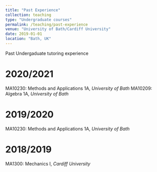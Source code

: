 ```yaml
---
title: "Past Experience"
collection: teaching
type: "Undergraduate courses"
permalink: /teaching/past-experience
venue: "University of Bath/Cardiff University"
date: 2019-01-01
location: "Bath, UK"
---
```


Past Undergaduate tutoring experience

2020/2021
======

MA10230: Methods and Applications 1A, *University of Bath* 
MA10209: Algebra 1A, *University of Bath*

2019/2020
======

MA10230: Methods and Applications 1A, *University of Bath*

2018/2019
======

MA1300: Mechanics I, *Cardiff University*